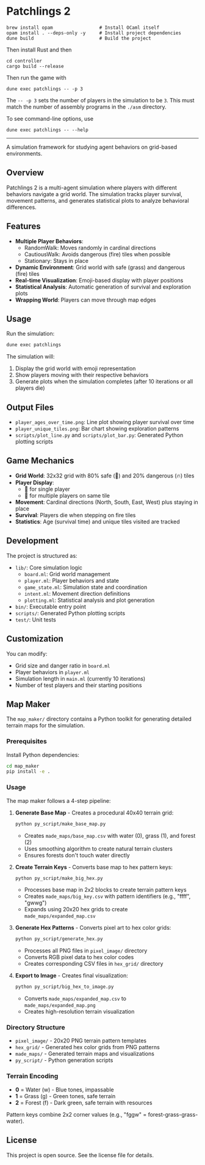 # Patchlings 2

```
brew install opam                 # Install OCaml itself
opam install . --deps-only -y     # Install project dependencies
dune build                        # Build the project
```

Then install Rust and then

```
cd controller
cargo build --release
```

Then run the game with

```
dune exec patchlings -- -p 3
```
The `-- -p 3` sets the number of players in the simulation to be `3`. This must match the number of assembly programs in the `./asm` directory.

To see command-line options, use

```
dune exec patchlings -- --help
```


-------------------------------------------------------------------------

A simulation framework for studying agent behaviors on grid-based environments.

## Overview

Patchlings 2 is a multi-agent simulation where players with different behaviors navigate a grid world. The simulation tracks player survival, movement patterns, and generates statistical plots to analyze behavioral differences.

## Features

- **Multiple Player Behaviors**: 
  - RandomWalk: Moves randomly in cardinal directions
  - CautiousWalk: Avoids dangerous (fire) tiles when possible
  - Stationary: Stays in place
- **Dynamic Environment**: Grid world with safe (grass) and dangerous (fire) tiles
- **Real-time Visualization**: Emoji-based display with player positions
- **Statistical Analysis**: Automatic generation of survival and exploration plots
- **Wrapping World**: Players can move through map edges

## Usage

Run the simulation:
```bash
dune exec patchlings
```

The simulation will:
1. Display the grid world with emoji representation
2. Show players moving with their respective behaviors
3. Generate plots when the simulation completes (after 10 iterations or all players die)

## Output Files

- `player_ages_over_time.png`: Line plot showing player survival over time
- `player_unique_tiles.png`: Bar chart showing exploration patterns
- `scripts/plot_line.py` and `scripts/plot_bar.py`: Generated Python plotting scripts

## Game Mechanics

- **Grid World**: 32x32 grid with 80% safe (🌱) and 20% dangerous (🔥) tiles
- **Player Display**: 
  - 🧍 for single player
  - 👥 for multiple players on same tile
- **Movement**: Cardinal directions (North, South, East, West) plus staying in place
- **Survival**: Players die when stepping on fire tiles
- **Statistics**: Age (survival time) and unique tiles visited are tracked

## Development

The project is structured as:
- `lib/`: Core simulation logic
  - `board.ml`: Grid world management
  - `player.ml`: Player behaviors and state
  - `game_state.ml`: Simulation state and coordination
  - `intent.ml`: Movement direction definitions
  - `plotting.ml`: Statistical analysis and plot generation
- `bin/`: Executable entry point
- `scripts/`: Generated Python plotting scripts
- `test/`: Unit tests

## Customization

You can modify:
- Grid size and danger ratio in `board.ml`
- Player behaviors in `player.ml`
- Simulation length in `main.ml` (currently 10 iterations)
- Number of test players and their starting positions

## Map Maker

The `map_maker/` directory contains a Python toolkit for generating detailed terrain maps for the simulation.

### Prerequisites

Install Python dependencies:
```bash
cd map_maker
pip install -e .
```

### Usage

The map maker follows a 4-step pipeline:

1. **Generate Base Map** - Creates a procedural 40x40 terrain grid:
   ```bash
   python py_script/make_base_map.py
   ```
   - Creates `made_maps/base_map.csv` with water (0), grass (1), and forest (2)
   - Uses smoothing algorithm to create natural terrain clusters
   - Ensures forests don't touch water directly

2. **Create Terrain Keys** - Converts base map to hex pattern keys:
   ```bash
   python py_script/make_big_hex.py
   ```
   - Processes base map in 2x2 blocks to create terrain pattern keys
   - Creates `made_maps/big_key.csv` with pattern identifiers (e.g., "ffff", "gwwg")
   - Expands using 20x20 hex grids to create `made_maps/expanded_map.csv`

3. **Generate Hex Patterns** - Converts pixel art to hex color grids:
   ```bash
   python py_script/generate_hex.py
   ```
   - Processes all PNG files in `pixel_image/` directory
   - Converts RGB pixel data to hex color codes
   - Creates corresponding CSV files in `hex_grid/` directory

4. **Export to Image** - Creates final visualization:
   ```bash
   python py_script/big_hex_to_image.py
   ```
   - Converts `made_maps/expanded_map.csv` to `made_maps/expanded_map.png`
   - Creates high-resolution terrain visualization

### Directory Structure

- `pixel_image/` - 20x20 PNG terrain pattern templates
- `hex_grid/` - Generated hex color grids from PNG patterns  
- `made_maps/` - Generated terrain maps and visualizations
- `py_script/` - Python generation scripts

### Terrain Encoding

- **0** = Water (w) - Blue tones, impassable
- **1** = Grass (g) - Green tones, safe terrain  
- **2** = Forest (f) - Dark green, safe terrain with resources

Pattern keys combine 2x2 corner values (e.g., "fggw" = forest-grass-grass-water).

## License

This project is open source. See the license file for details.
